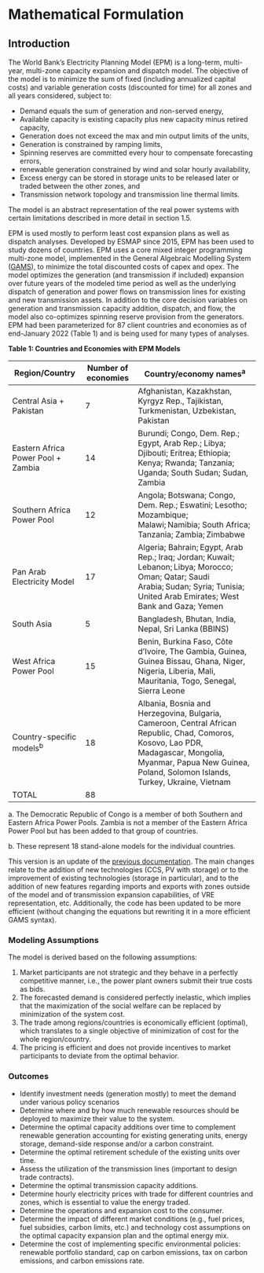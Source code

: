 
# Mathematical Formulation

## Introduction

The World Bank’s Electricity Planning Model (EPM) is a long-term, multi-year, multi-zone capacity expansion and dispatch model. The objective of the model is to minimize the sum of fixed (including annualized capital costs) and variable generation costs (discounted for time) for all zones and all years considered, subject to:

- Demand equals the sum of generation and non-served energy,
- Available capacity is existing capacity plus new capacity minus retired capacity,
- Generation does not exceed the max and min output limits of the units,
- Generation is constrained by ramping limits,
- Spinning reserves are committed every hour to compensate forecasting errors,
- renewable generation constrained by wind and solar hourly availability,
- Excess energy can be stored in storage units to be released later or traded between the other zones, and
- Transmission network topology and transmission line thermal limits.

The model is an abstract representation of the real power systems with certain limitations described in more detail in section 1.5.

EPM is used mostly to perform least cost expansion plans as well as dispatch analyses. Developed by ESMAP since 2015, EPM has been used to study dozens of countries. EPM uses a core mixed integer programming multi-zone model, implemented in the General Algebraic Modelling System ([GAMS](https://www.gams.com/)), to minimize the total discounted costs of capex and opex. The model optimizes the generation (and transmission if included) expansion over future years of the modeled time period as well as the underlying dispatch of generation and power flows on transmission lines for existing and new transmission assets. In addition to the core decision variables on generation and transmission capacity addition, dispatch, and flow, the model also co-optimizes spinning reserve provision from the generators. EPM had been parameterized for 87 client countries and economies as of end-January 2022 (Table 1) and is being used for many types of analyses.

**Table 1: Countries and Economies with EPM Models**

| **Region/Country** | **Number of economies** | **Country/economy names<sup>a</sup>** |
| --- | --- | --- |
| Central Asia + Pakistan | 7   | Afghanistan, Kazakhstan, Kyrgyz Rep., Tajikistan, Turkmenistan, Uzbekistan, Pakistan |
| Eastern Africa Power Pool + Zambia | 14  | Burundi; Congo, Dem. Rep.; Egypt, Arab Rep.; Libya; Djibouti; Eritrea; Ethiopia; Kenya; Rwanda; Tanzania; Uganda; South Sudan; Sudan, Zambia |
| Southern Africa Power Pool | 12  | Angola; Botswana; Congo, Dem. Rep.; Eswatini; Lesotho; Mozambique; Malawi; Namibia; South Africa; Tanzania; Zambia; Zimbabwe |
| Pan Arab Electricity Model | 17  | Algeria; Bahrain; Egypt, Arab Rep.; Iraq; Jordan; Kuwait; Lebanon; Libya; Morocco; Oman; Qatar; Saudi Arabia; Sudan; Syria; Tunisia; United Arab Emirates; West Bank and Gaza; Yemen |
| South Asia | 5   | Bangladesh, Bhutan, India, Nepal, Sri Lanka (BBINS) |
| West Africa Power Pool | 15  | Benin, Burkina Faso, Côte d’Ivoire, The Gambia, Guinea, Guinea Bissau, Ghana, Niger, Nigeria, Liberia, Mali, Mauritania, Togo, Senegal, Sierra Leone |
| Country-specific models<sup>b</sup> | 18  | Albania, Bosnia and Herzegovina, Bulgaria, Cameroon, Central African Republic, Chad, Comoros, Kosovo, Lao PDR, Madagascar, Mongolia, Myanmar, Papua New Guinea, Poland, Solomon Islands, Turkey, Ukraine, Vietnam |
| TOTAL | 88  |     |

a. The Democratic Republic of Congo is a member of both Southern and Eastern Africa Power Pools. Zambia is not a member of the Eastern Africa Power Pool but has been added to that group of countries.

b. These represent 18 stand-alone models for the individual countries.

This version is an update of the [previous documentation](https://www.researchgate.net/publication/325534590_World_Bank_Electricity_Planning_Model_EPM_Mathematical_Formulation_World_Bank_Electricity_Planning_Model). The main changes relate to the addition of new technologies (CCS, PV with storage) or to the improvement of existing technologies (storage in particular), and to the addition of new features regarding imports and exports with zones outside of the model and of transmission expansion capabilities, of VRE representation, etc. Additionally, the code has been updated to be more efficient (without changing the equations but rewriting it in a more efficient GAMS syntax).

### Modeling Assumptions

The model is derived based on the following assumptions:

1. Market participants are not strategic and they behave in a perfectly competitive manner, i.e., the power plant owners submit their true costs as bids.
2. The forecasted demand is considered perfectly inelastic, which implies that the maximization of the social welfare can be replaced by minimization of the system cost.
3. The trade among regions/countries is economically efficient (optimal), which translates to a single objective of minimization of cost for the whole region/country.
4. The pricing is efficient and does not provide incentives to market participants to deviate from the optimal behavior.

### Outcomes

- Identify investment needs (generation mostly) to meet the demand under various policy scenarios
- Determine where and by how much renewable resources should be deployed to maximize their value to the system.
- Determine the optimal capacity additions over time to complement renewable generation accounting for existing generating units, energy storage, demand-side response and/or a carbon constraint.
- Determine the optimal retirement schedule of the existing units over time.
- Assess the utilization of the transmission lines (important to design trade contracts).
- Determine the optimal transmission capacity additions.
- Determine hourly electricity prices with trade for different countries and zones, which is essential to value the energy traded.
- Determine the operations and expansion cost to the consumer.
- Determine the impact of different market conditions (e.g., fuel prices, fuel subsidies, carbon limits, etc.) and technology cost assumptions on the optimal capacity expansion plan and the optimal energy mix.
- Determine the cost of implementing specific environmental policies: renewable portfolio standard, cap on carbon emissions, tax on carbon emissions, and carbon emissions rate.
